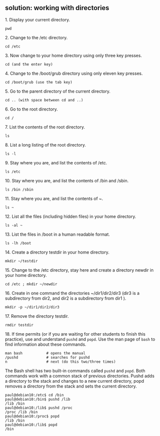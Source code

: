 ## solution: working with directories

1\. Display your current directory.

    pwd

2\. Change to the /etc directory.

    cd /etc

3\. Now change to your home directory using only three key presses.

    cd (and the enter key)

4\. Change to the /boot/grub directory using only eleven key presses.

    cd /boot/grub (use the tab key)

5\. Go to the parent directory of the current directory.

    cd .. (with space between cd and ..)

6\. Go to the root directory.

    cd /

7\. List the contents of the root directory.

    ls

8\. List a long listing of the root directory.

    ls -l

9\. Stay where you are, and list the contents of /etc.

    ls /etc

10\. Stay where you are, and list the contents of /bin and /sbin.

    ls /bin /sbin

11\. Stay where you are, and list the contents of \~.

    ls ~

12\. List all the files (including hidden files) in your home directory.

    ls -al ~

13\. List the files in /boot in a human readable format.

    ls -lh /boot

14\. Create a directory testdir in your home directory.

    mkdir ~/testdir

15\. Change to the /etc directory, stay here and create a directory
newdir in your home directory.

    cd /etc ; mkdir ~/newdir

16\. Create in one command the directories \~/dir1/dir2/dir3 (dir3 is a
subdirectory from dir2, and dir2 is a subdirectory from dir1 ).

    mkdir -p ~/dir1/dir2/dir3

17\. Remove the directory testdir.

    rmdir testdir

18\. If time permits (or if you are waiting for other students to finish
this practice), use and understand `pushd` and `popd`. Use the man page
of `bash` to find information about these commands.

    man bash           # opens the manual
    /pushd             # searches for pushd
    n                  # next (do this two/three times)

The Bash shell has two built-in commands called `pushd`
and `popd`. Both commands work with a common stack of
previous directories. Pushd adds a directory to the stack and changes to
a new current directory, popd removes a directory from the stack and
sets the current directory.

    paul@debian10:/etc$ cd /bin
    paul@debian10:/bin$ pushd /lib
    /lib /bin
    paul@debian10:/lib$ pushd /proc
    /proc /lib /bin
    paul@debian10:/proc$ popd
    /lib /bin
    paul@debian10:/lib$ popd
    /bin

